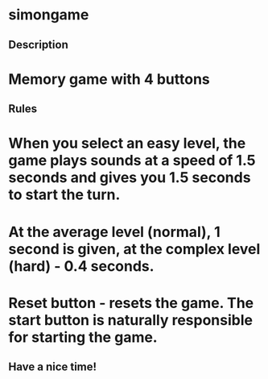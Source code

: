 # simongame

## Description

# Memory game with 4 buttons
## Rules
# When you select an easy level, the game plays sounds at a speed of 1.5 seconds and gives you 1.5 seconds to start the turn. 
# At the average level (normal), 1 second is given, at the complex level (hard) - 0.4 seconds. 
# Reset button - resets the game. The start button is naturally responsible for starting the game.

## Have a nice time!